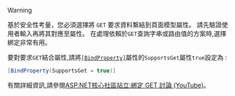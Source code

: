 > [!WARNING]
> 基於安全性考量，您必須選擇將 `GET` 要求資料繫結到頁面模型屬性。 請先驗證使用者輸入再將其對應至屬性。 在處理依賴於`GET`查詢字串或路由值的方案時,選擇綁定非常有用。
>
> 要對要求`GET`結合屬性,請將[`[BindProperty]`](xref:Microsoft.AspNetCore.Mvc.BindPropertyAttribute)屬性的`SupportsGet`屬性`true`設定為 :
>
> ```csharp
> [BindProperty(SupportsGet = true)]
> ```
>
> 有關詳細資訊,請參閱[ASP.NET核心社區站立:綁定 GET 討論 (YouTube)](https://www.youtube.com/watch?v=p7iHB9V-KVU&feature=youtu.be&t=54m27s)。

